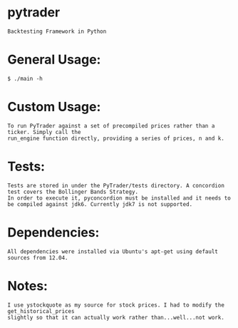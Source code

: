 pytrader
========
    Backtesting Framework in Python


General Usage:
==============
    $ ./main -h

Custom Usage:
=============
    To run PyTrader against a set of precompiled prices rather than a ticker. Simply call the
    run_engine function directly, providing a series of prices, n and k.

Tests:
=========
    Tests are stored in under the PyTrader/tests directory. A concordion test covers the Bollinger Bands Strategy.
    In order to execute it, pyconcordion must be installed and it needs to be compiled against jdk6. Currently jdk7 is not supported.

Dependencies:
==============
    All dependencies were installed via Ubuntu's apt-get using default sources from 12.04.

Notes:
=========
    I use ystockquote as my source for stock prices. I had to modify the get_historical_prices
    slightly so that it can actually work rather than...well...not work.
